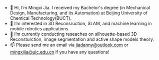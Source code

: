 - 👋 Hi, I’m Mingxi Jia. I received my Bachelor's degree (in Mechanical Design, Manufacturing, and its Automation) at Beijing University of Chemical Technology(BUCT). 
- 👀 I’m interested in 3D Reconsruction, SLAM, and machine learning in mobile robotics applications.
- 🌱 I’m currently conducting reseaches on silhouette-based 3D Reconsturction, image segmentation and active shape models theory.
- 📫 Please send me an email via jiadanny@outlook.com or mingxijia@uic.edu.cn if you have any questions!

<!---
SaulBatman/SaulBatman is a ✨ special ✨ repository because its `README.md` (this file) appears on your GitHub profile.
You can click the Preview link to take a look at your changes.
--->
